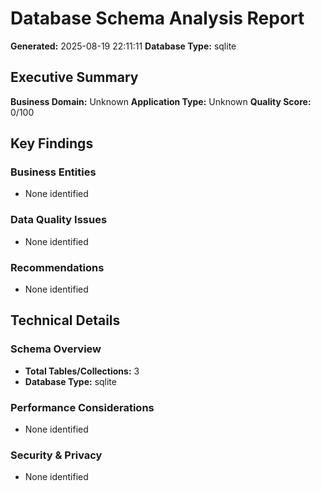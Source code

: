 # Database Schema Analysis Report

**Generated:** 2025-08-19 22:11:11
**Database Type:** sqlite

## Executive Summary

**Business Domain:** Unknown
**Application Type:** Unknown
**Quality Score:** 0/100

## Key Findings

### Business Entities
- None identified

### Data Quality Issues
- None identified

### Recommendations
- None identified

## Technical Details

### Schema Overview
- **Total Tables/Collections:** 3
- **Database Type:** sqlite

### Performance Considerations
- None identified

### Security & Privacy
- None identified
